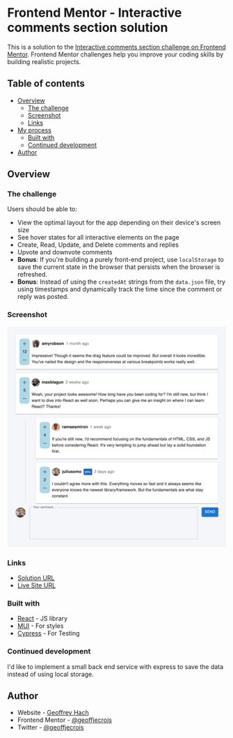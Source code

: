 # Frontend Mentor - Interactive comments section solution

This is a solution to the [Interactive comments section challenge on Frontend Mentor](https://www.frontendmentor.io/challenges/interactive-comments-section-iG1RugEG9). Frontend Mentor challenges help you improve your coding skills by building realistic projects.

## Table of contents

-   [Overview](#overview)
    -   [The challenge](#the-challenge)
    -   [Screenshot](#screenshot)
    -   [Links](#links)
-   [My process](#my-process)
    -   [Built with](#built-with)
    -   [Continued development](#continued-development)
-   [Author](#author)

## Overview

### The challenge

Users should be able to:

-   View the optimal layout for the app depending on their device's screen size
-   See hover states for all interactive elements on the page
-   Create, Read, Update, and Delete comments and replies
-   Upvote and downvote comments
-   **Bonus**: If you're building a purely front-end project, use `localStorage` to save the current state in the browser that persists when the browser is refreshed.
-   **Bonus**: Instead of using the `createdAt` strings from the `data.json` file, try using timestamps and dynamically track the time since the comment or reply was posted.

### Screenshot

![](./screenshot.png)

### Links

-   [Solution URL](https://github.com/geoffreyhach/commentsection-challenge)
-   [Live Site URL](https://geoffreyhach.github.io/commentsection-challenge/)

### Built with

-   [React](https://reactjs.org/) - JS library
-   [MUI](https://mui.com/) - For styles
-   [Cypress](https://www.cypress.io) - For Testing

### Continued development

I'd like to implement a small back end service with express to save the data instead of using local storage.

## Author

-   Website - [Geoffrey Hach](https://geoffreyhach.fr)
-   Frontend Mentor - [@geoffjecrois](https://www.frontendmentor.io/profile/geoffjecrois)
-   Twitter - [@geoffjecrois](https://twitter.com/geoffjecrois)

